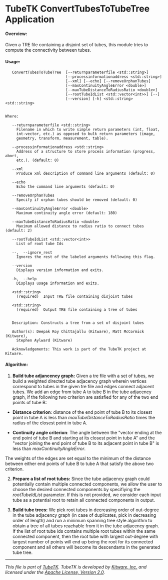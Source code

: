 TubeTK ConvertTubesToTubeTree Application
=============================================

#### Overview:

Given a TRE file containing a disjoint set of tubes, this module tries to
 compute the connectivity between tubes.

#### Usage:

```
   ConvertTubesToTubeTree  [--returnparameterfile <std::string>]
                           [--processinformationaddress <std::string>]
                           [--xml] [--echo] [--removeOrphanTubes]
                           [--maxContinuityAngleError <double>]
                           [--maxTubeDistanceToRadiusRatio <double>]
                           [--rootTubeIdList <std::vector<int>>] [--]
                           [--version] [-h] <std::string> <std::string>


Where:

   --returnparameterfile <std::string>
     Filename in which to write simple return parameters (int, float,
     int-vector, etc.) as opposed to bulk return parameters (image,
     geometry, transform, measurement, table).

   --processinformationaddress <std::string>
     Address of a structure to store process information (progress, abort,
     etc.). (default: 0)

   --xml
     Produce xml description of command line arguments (default: 0)

   --echo
     Echo the command line arguments (default: 0)

   --removeOrphanTubes
     Specify if orphan tubes should be removed (default: 0)

   --maxContinuityAngleError <double>
     Maximum continuity angle error (default: 180)

   --maxTubeDistanceToRadiusRatio <double>
     Maximum allowed distance to radius ratio to connect tubes (default: 2)

   --rootTubeIdList <std::vector<int>>
     List of root tube Ids

   --,  --ignore_rest
     Ignores the rest of the labeled arguments following this flag.

   --version
     Displays version information and exits.

   -h,  --help
     Displays usage information and exits.

   <std::string>
     (required)  Input TRE file containing disjoint tubes

   <std::string>
     (required)  Output TRE file containing a tree of tubes


   Description: Constructs a tree from a set of disjoint tubes

   Author(s): Deepak Roy Chittajallu (Kitware), Matt McCormick (Kitware),
     Stephen Aylward (Kitware)

   Acknowledgements: This work is part of the TubeTK project at Kitware.

```

#### Algorithm:

1. **Build tube adjancency graph:**
 Given a tre file with a set of tubes, we build a weighted directed tube
 adjacency graph wherein vertices correspond to tubes in the given tre file
 and edges connect adjacent tubes. We add an edge from tube A to tube B in the
 tube adjacency graph, if the following two criterion are satisfied for any of
 the two end points of tube B:

  * **Distance criterion**: distance of the end point of tube B to its closest
 point in tube A is less than *maxTubeDistanceToRadiusRatio* times the radius
 of the closest point in tube A.

  * **Continuity angle criterion**: The angle between the "vector ending at the
  end point of tube B and starting at its closest point in tube A" and the
  "vector joining the end point of tube B to its adjacent point in tube B" is
  less than *maxContinuityAngleError*.

 The weights of the edges are set equal to the minimum of the distance between
 either end points of tube B to tube A that satisfy the above two criterion.

2. **Prepare a list of root tubes:**
 Since the tube adjacency graph could potentially contain multiple connected
 components, we allow the user to choose the desired connected components by
 specifiying the *rootTubeIdList* parameter. If this is not provided, we
 consider each input tube as a potential root to retain all connected
 components in output.

3. **Build tube trees:**
 We pick root tubes in decreasing order of out-degree in the tube adjacency
 graph (in case of duplicates, pick in decreasing order of length) and run a
 minimum spanning tree style algorithm to obtain a tree of all tubes reachable
 from it in the tube adjacency graph. If the list of root tube ids contains
 multiple root tubes within the same connected component, then the root tube
 with largest out-degree with largest number of points will end up being the
 root for its connected component and all others will become its descendants in
 the generated tube tree.

----
*This file is part of [TubeTK](http://www.tubetk.org). TubeTK is developed by
[Kitware, Inc.](http://www.kitware.com) and licensed under the
[Apache License, Version 2.0](http://www.apache.org/licenses/LICENSE-2.0).*